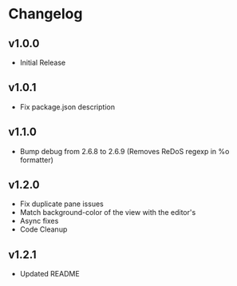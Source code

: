 # Changelog

## v1.0.0
- Initial Release

## v1.0.1
- Fix package.json description

## v1.1.0
- Bump debug from 2.6.8 to 2.6.9 (Removes ReDoS regexp in %o formatter)

## v1.2.0
 - Fix duplicate pane issues
 - Match background-color of the view with the editor's
 - Async fixes
 - Code Cleanup

## v1.2.1
 - Updated README
